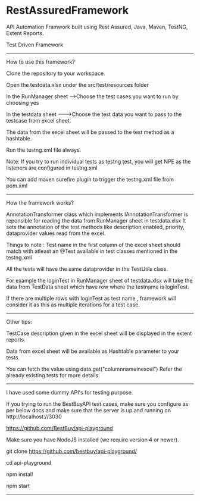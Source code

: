 # RestAssuredFramework 

API Automation Framwork built using Rest Assured, Java, Maven, TestNG, Extent Reports.

Test Driven Framework

****************************************************************************

How to use this framework?

Clone the repository to your workspace.

Open the testdata.xlsx under the src/test/resources folder

In the RunManager sheet -->Choose the test cases you want to run by choosing yes

In the testdata sheet --->Choose the test data you want to pass to the testcase from excel sheet.

The data from the excel sheet will be passed to the test method as a hashtable.

Run the testng.xml file always.

Note: If you try to run individual tests as testng test, you will get NPE as the listeners are configured in testng.xml

You can add maven surefire plugin to trigger the testng.xml file from pom.xml

******************************************************************************
How the framework works?

AnnotationTransformer class which implements IAnnotationTransformer is reponsible for reading the data from RunManager sheet in testdata.xlsx It sets the annotation of the test methods like description,enabled, priority, dataprovider values read from the excel.

Things to note : Test name in the first column of the excel sheet should match with atleast an @Test available in test classes mentioned in the testng.xml

All the tests will have the same dataprovider in the TestUtils class.

For example the loginTest in RunManager sheet of testdata.xlsx will take the data from TestData sheet which have row where the testname is loginTest. 

If there are multiple rows with loginTest as test name , framework will consider it as this as multiple iterations for a test case.


******************************************************************************
Other tips:

TestCase description given in the excel sheet will be displayed in the extent reports.

Data from excel sheet will be available as Hashtable parameter to your tests. 

You can fetch the value using data.get("columnnameinexcel") Refer the already existing tests for more details.

*******************************************************************************

I have used some dummy API's for testing purpose. 

If you trying to run the BestBuyAPI test cases, make sure you configure as per below docs and make sure that the server is up and running on http://localhost://3030

https://github.com/BestBuy/api-playground

Make sure you have NodeJS installed (we require version 4 or newer).

git clone https://github.com/bestbuy/api-playground/

cd api-playground

npm install

npm start


**************************************************************************
